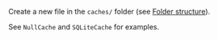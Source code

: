 Create a new file in the `caches/` folder (see [Folder structure](../04_For_Developers/03_Folder_structure.md)).

See `NullCache` and `SQLiteCache` for examples.